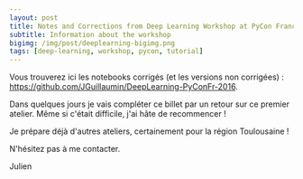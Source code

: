 ```yaml
---
layout: post
title: Notes and Corrections from Deep Learning Workshop at PyCon France - October 15, 2016
subtitle: Information about the workshop
bigimg: /img/post/deeplearning-bigimg.png
tags: [deep-learning, workshop, pycon, tutorial]
---
```



Vous trouverez ici les notebooks corrigés (et les versions non corrigées) : <a href="https://github.com/JGuillaumin/DeepLearning-PyConFr-2016">https://github.com/JGuillaumin/DeepLearning-PyConFr-2016</a>. 


Dans quelques jours je vais compléter ce billet par un retour sur ce premier atelier.
Même si c'était difficile, j'ai hâte de recommencer !


Je prépare déjà d'autres ateliers, certainement pour la région Toulousaine ! 


N'hésitez pas à me contacter. 


Julien
